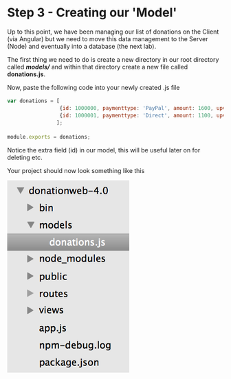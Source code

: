 # Step 3 - Creating our 'Model'

Up to this point, we have been managing our list of donations on the Client (via Angular) but we need to move this data management to the Server (Node) and eventually into a database (the next lab).

The first thing we need to do is create a new directory in our root directory called ***models/*** and within that directory create a new file called **donations.js**.

Now, paste the following code into your newly created .js file

```javascript
var donations = [
				 {id: 1000000, paymenttype: 'PayPal', amount: 1600, upvotes: 1}, 
				 {id: 1000001, paymenttype: 'Direct', amount: 1100, upvotes: 2}
				];

module.exports = donations;
```
Notice the extra field (id) in our model, this will be useful later on for deleting etc.

Your project should now look something like this

![](../images/lab4.step3.1.png)